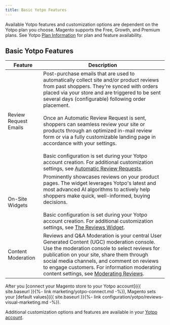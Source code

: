 ```yaml
---
title: Basic Yotpo Features
---
```


Available Yotpo features and customization options are dependent on the Yotpo plan you choose. Magento supports the Free, Growth, and Premium plans. See Yotpo [Plan Information](https://www.yotpo.com/pricing/) for plan and feature availability.

## Basic Yotpo Features

|Feature|Description|
|---|---|
|Review Request Emails|Post-purchase emails that are used to automatically collect site and/or product reviews from past shoppers. They're synced with orders placed via your store and are triggered to be sent several days (configurable) following order placement.<br/><br/>Once an Automatic Review Request is sent, shoppers can seamless review your site or products through an optimized in-mail review form or via a fully customizable landing page in accordance with your settings.<br/><br/>Basic configuration is set during your Yotpo account creation. For additional customization settings, see [Automatic Review Requests](https://support.yotpo.com/en/article/automatic-review-requests).|
|On-Site Widgets|Prominently showcases reviews on your product pages. The widget leverages Yotpo's latest and most advanced AI algorithms to actively help shoppers make quick, well-informed, buying decisions.<br/><br/>Basic configuration is set during your Yotpo account creation. For additional customization settings, see [The Reviews Widget](https://support.yotpo.com/en/article/the-reviews-widget-7793371).
|Content Moderation|Reviews and Q&A Moderation is your central User Generated Content (UGC) moderation console. Use the moderation console to select reviews for publication on your site, share them through social media channels, and comment on reviews to engage customers. For information moderating content settings, see [Moderating Reviews](https://support.yotpo.com/en/article/moderating-reviews-4912987).

After you [connect your Magento store to your Yotpo account]({{ site.baseurl }}{%- link marketing/yotpo-connect.md -%}), Magento sets your [default values]({{ site.baseurl }}{%- link configuration/yotpo/reviews-visual-marketing.md -%}). 

Additional customization options and features are available in your [Yotpo account](https://yap.yotpo.com/#/home).